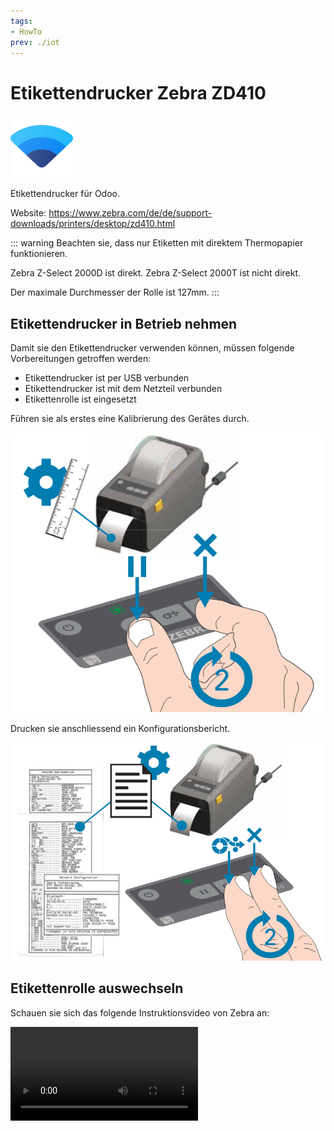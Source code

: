```yaml
---
tags:
- HowTo
prev: ./iot
---
```

# Etikettendrucker Zebra ZD410
![icons_odoo_iot](assets/icons_odoo_iot.png)

Etikettendrucker für Odoo.

Website: <https://www.zebra.com/de/de/support-downloads/printers/desktop/zd410.html>

::: warning
Beachten sie, dass nur Etiketten mit direktem Thermopapier funktionieren.

Zebra Z-Select 2000D ist direkt.
Zebra Z-Select 2000T ist nicht direkt.

Der maximale Durchmesser der Rolle ist 127mm.
:::

## Etikettendrucker in Betrieb nehmen

Damit sie den Etikettendrucker verwenden können, müssen folgende Vorbereitungen getroffen werden:

* Etikettendrucker ist per USB verbunden
* Etikettendrucker ist mit dem Netzteil verbunden
* Etikettenrolle ist eingesetzt

Führen sie als erstes eine Kalibrierung des Gerätes durch.

![](assets/Etikettendrucker%20Zebra%20ZD410%20kalibrieren.png)

Drucken sie anschliessend ein Konfigurationsbericht.

![](assets/Etikettendrucker%20Zebra%20ZD410%20testen.png)

## Etikettenrolle auswechseln

Schauen sie sich das folgende Instruktionsvideo von Zebra an:

![](assets/Etikettendrucker%20Zebra%20ZD410.mp4)
